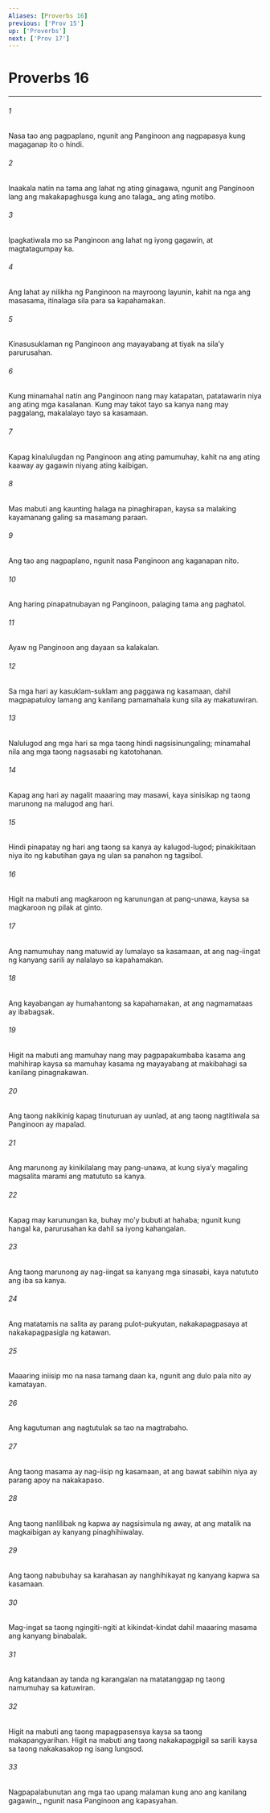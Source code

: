 ```yaml
---
Aliases: [Proverbs 16]
previous: ['Prov 15']
up: ['Proverbs']
next: ['Prov 17']
---
```

# Proverbs 16

***






















###### 1 










Nasa tao ang pagpaplano, ngunit ang Panginoon ang nagpapasya kung magaganap ito o hindi. 





















###### 2 










Inaakala natin na tama ang lahat ng ating ginagawa, ngunit ang Panginoon lang ang makakapaghusga kung ano talaga_ ang ating motibo. 





















###### 3 










Ipagkatiwala mo sa Panginoon ang lahat ng iyong gagawin, at magtatagumpay ka. 





















###### 4 










Ang lahat ay nilikha ng Panginoon na mayroong layunin, kahit na nga ang masasama, itinalaga sila para sa kapahamakan. 





















###### 5 










Kinasusuklaman ng Panginoon ang mayayabang at tiyak na silaʼy parurusahan. 





















###### 6 










Kung minamahal natin ang Panginoon nang may katapatan, patatawarin niya ang ating mga kasalanan. Kung may takot tayo sa kanya nang may paggalang, makalalayo tayo sa kasamaan. 





















###### 7 










Kapag kinalulugdan ng Panginoon ang ating pamumuhay, kahit na ang ating kaaway ay gagawin niyang ating kaibigan. 





















###### 8 










Mas mabuti ang kaunting halaga na pinaghirapan, kaysa sa malaking kayamanang galing sa masamang paraan. 





















###### 9 










Ang tao ang nagpaplano, ngunit nasa Panginoon ang kaganapan nito. 





















###### 10 










Ang haring pinapatnubayan ng Panginoon, palaging tama ang paghatol. 





















###### 11 










Ayaw ng Panginoon ang dayaan sa kalakalan. 





















###### 12 










Sa mga hari ay kasuklam-suklam ang paggawa ng kasamaan, dahil magpapatuloy lamang ang kanilang pamamahala kung sila ay makatuwiran. 





















###### 13 










Nalulugod ang mga hari sa mga taong hindi nagsisinungaling; minamahal nila ang mga taong nagsasabi ng katotohanan. 





















###### 14 










Kapag ang hari ay nagalit maaaring may masawi, kaya sinisikap ng taong marunong na malugod ang hari. 





















###### 15 










Hindi pinapatay ng hari ang taong sa kanya ay kalugod-lugod; pinakikitaan niya ito ng kabutihan gaya ng ulan sa panahon ng tagsibol. 





















###### 16 










Higit na mabuti ang magkaroon ng karunungan at pang-unawa, kaysa sa magkaroon ng pilak at ginto. 





















###### 17 










Ang namumuhay nang matuwid ay lumalayo sa kasamaan, at ang nag-iingat ng kanyang sarili ay nalalayo sa kapahamakan. 





















###### 18 










Ang kayabangan ay humahantong sa kapahamakan, at ang nagmamataas ay ibabagsak. 





















###### 19 










Higit na mabuti ang mamuhay nang may pagpapakumbaba kasama ang mahihirap kaysa sa mamuhay kasama ng mayayabang at makibahagi sa kanilang pinagnakawan. 





















###### 20 










Ang taong nakikinig kapag tinuturuan ay uunlad, at ang taong nagtitiwala sa Panginoon ay mapalad. 





















###### 21 










Ang marunong ay kinikilalang may pang-unawa, at kung siyaʼy magaling magsalita marami ang matututo sa kanya. 





















###### 22 










Kapag may karunungan ka, buhay moʼy bubuti at hahaba; ngunit kung hangal ka, parurusahan ka dahil sa iyong kahangalan. 





















###### 23 










Ang taong marunong ay nag-iingat sa kanyang mga sinasabi, kaya natututo ang iba sa kanya. 





















###### 24 










Ang matatamis na salita ay parang pulot-pukyutan, nakakapagpasaya at nakakapagpasigla ng katawan. 





















###### 25 










Maaaring iniisip mo na nasa tamang daan ka, ngunit ang dulo pala nito ay kamatayan. 





















###### 26 










Ang kagutuman ang nagtutulak sa tao na magtrabaho. 





















###### 27 










Ang taong masama ay nag-iisip ng kasamaan, at ang bawat sabihin niya ay parang apoy na nakakapaso. 





















###### 28 










Ang taong nanlilibak ng kapwa ay nagsisimula ng away, at ang matalik na magkaibigan ay kanyang pinaghihiwalay. 





















###### 29 










Ang taong nabubuhay sa karahasan ay nanghihikayat ng kanyang kapwa sa kasamaan. 





















###### 30 










Mag-ingat sa taong ngingiti-ngiti at kikindat-kindat dahil maaaring masama ang kanyang binabalak. 





















###### 31 










Ang katandaan ay tanda ng karangalan na matatanggap ng taong namumuhay sa katuwiran. 





















###### 32 










Higit na mabuti ang taong mapagpasensya kaysa sa taong makapangyarihan. Higit na mabuti ang taong nakakapagpigil sa sarili kaysa sa taong nakakasakop ng isang lungsod. 





















###### 33 










Nagpapalabunutan ang mga tao upang malaman kung ano ang kanilang gagawin_, ngunit nasa Panginoon ang kapasyahan.
